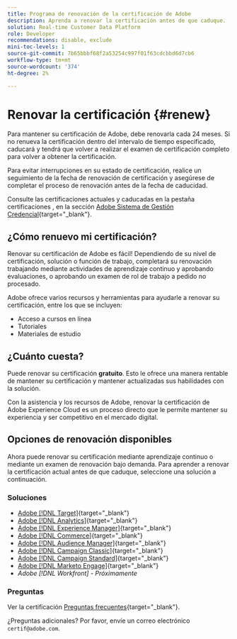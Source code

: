 ```yaml
---
title: Programa de renovación de la certificación de Adobe
description: Aprenda a renovar la certificación antes de que caduque.
solution: Real-time Customer Data Platform
role: Developer
recommendations: disable, exclude
mini-toc-levels: 1
source-git-commit: 7b65bbbf68f2a53254c997f01f63cdcbbd6d7cb6
workflow-type: tm+mt
source-wordcount: '374'
ht-degree: 2%

---
```


# Renovar la certificación {#renew}

Para mantener su certificación de Adobe, debe renovarla cada 24 meses. Si no renueva la certificación dentro del intervalo de tiempo especificado, caducará y tendrá que volver a realizar el examen de certificación completo para volver a obtener la certificación.

Para evitar interrupciones en su estado de certificación, realice un seguimiento de la fecha de renovación de certificación y asegúrese de completar el proceso de renovación antes de la fecha de caducidad.

Consulte las certificaciones actuales y caducadas en la pestaña certificaciones , en la sección [Adobe Sistema de Gestión Credencial](https://www.certmetrics.com/adobe/candidate/cert_summary.aspx){target="_blank"}.

## ¿Cómo renuevo mi certificación?

Renovar su certificación de Adobe es fácil! Dependiendo de su nivel de certificación, solución o función de trabajo, completará su renovación trabajando mediante actividades de aprendizaje continuo y aprobando evaluaciones, o aprobando un examen de rol de trabajo a pedido no procesado.

Adobe ofrece varios recursos y herramientas para ayudarle a renovar su certificación, entre los que se incluyen:

* Acceso a cursos en línea
* Tutoriales
* Materiales de estudio

## ¿Cuánto cuesta?

Puede renovar su certificación **gratuito**. Esto le ofrece una manera rentable de mantener su certificación y mantener actualizadas sus habilidades con la solución.

Con la asistencia y los recursos de Adobe, renovar la certificación de Adobe Experience Cloud es un proceso directo que le permite mantener su experiencia y ser competitivo en el mercado digital.

## Opciones de renovación disponibles

Ahora puede renovar su certificación mediante aprendizaje continuo o mediante un examen de renovación bajo demanda. Para aprender a renovar la certificación actual antes de que caduque, seleccione una solución a continuación.

### Soluciones

* [Adobe [!DNL Target]](https://experienceleague.adobe.com/docs/certification/certification/technical-certifications/at/at-renew.html?lang=en){target="_blank"}
* [Adobe [!DNL Analytics]](https://experienceleague.adobe.com/docs/certification/certification/technical-certifications/aa/aa-renew.html?lang=en){target="_blank"}
* [Adobe [!DNL Experience Manager]](https://experienceleague.adobe.com/docs/certification/certification/technical-certifications/aem/aem-renew.html?lang=en){target="_blank"}
* [Adobe [!DNL Commerce]](https://experienceleague.adobe.com/docs/certification/certification/technical-certifications/ac/ac-renew.html?lang=en){target="_blank"}
* [Adobe [!DNL Audience Manager]](https://experienceleague.adobe.com/docs/certification/certification/technical-certifications/aam/aam-renew.html?lang=en){target="_blank"}
* [Adobe [!DNL Campaign Classic]](https://experienceleague.adobe.com/docs/certification/certification/technical-certifications/acc/acc-renew.html?lang=en){target="_blank"}
* [Adobe [!DNL Campaign Standard]](https://experienceleague.adobe.com/docs/certification/certification/technical-certifications/acs/acs-renew.html?lang=en){target="_blank"}
* [Adobe [!DNL Marketo Engage]](https://experienceleague.adobe.com/docs/certification/certification/technical-certifications/ame/ame-renew.html?lang=en){target="_blank"}
* _Adobe [!DNL Workfront] - Próximamente_

### Preguntas

Ver la certificación [Preguntas frecuentes](https://experienceleague.adobe.com/docs/certification/certification/faq.html?lang=en){target="_blank"}.

¿Preguntas adicionales? Por favor, envíe un correo electrónico `certif@adobe.com`.

